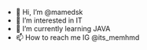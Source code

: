 - 👋 Hi, I’m @mamedsk
- 👀 I’m interested in IT
- 🌱 I’m currently learning JAVA
- 📫 How to reach me IG @its_memhmd

<!---
mamedsk/mamedsk is a ✨ special ✨ repository because its `README.md` (this file) appears on your GitHub profile.
You can click the Preview link to take a look at your changes.
--->
